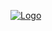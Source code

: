 [![Logo](https://raw-packet.github.io/static/images/logo/logo-caption-gray.jpg)](https://raw-packet.github.io/)
